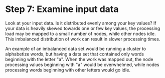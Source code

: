 # Step 7: Examine input data<a name="emr-troubleshoot-slow-7"></a>

 Look at your input data\. Is it distributed evenly among your key values? If your data is heavily skewed towards one or few key values, the processing load may be mapped to a small number of nodes, while other nodes idle\. This imbalanced distribution of work can result in slower processing times\. 

 An example of an imbalanced data set would be running a cluster to alphabetize words, but having a data set that contained only words beginning with the letter "a"\. When the work was mapped out, the node processing values beginning with "a" would be overwhelmed, while nodes processing words beginning with other letters would go idle\. 